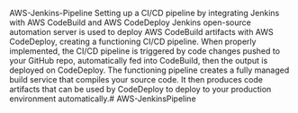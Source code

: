 AWS-Jenkins-Pipeline
Setting up a CI/CD pipeline by integrating Jenkins with AWS CodeBuild and AWS CodeDeploy
Jenkins open-source automation server is used to deploy AWS CodeBuild artifacts with AWS CodeDeploy, creating a functioning CI/CD pipeline. When properly implemented, the CI/CD pipeline is triggered by code changes pushed to your GitHub repo, automatically fed into CodeBuild, then the output is deployed on CodeDeploy.
The functioning pipeline creates a fully managed build service that compiles your source code. It then produces code artifacts that can be used by CodeDeploy to deploy to your production environment automatically.# AWS-JenkinsPipeline

